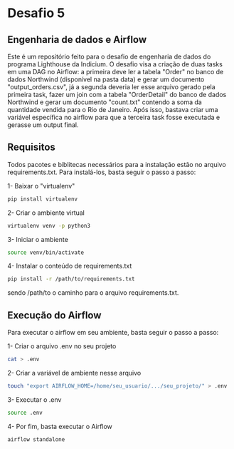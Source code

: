 # Desafio 5
## Engenharia de dados e Airflow

Este é um repositório feito para o desafio de engenharia de dados do programa Lighthouse da Indicium. O desafio visa a criação de duas tasks em uma DAG no Airflow: a primeira deve ler a tabela "Order" no banco de dados Northwind (disponível na pasta data) e gerar um documento "output_orders.csv", já a segunda deveria ler esse arquivo gerado pela primeira task, fazer um join com a tabela "OrderDetail" do banco de dados Northwind e gerar um documento "count.txt" contendo a soma da quantidade vendida para o Rio de Janeiro. Após isso, bastava criar uma variável específica no airflow para que a terceira task fosse executada e gerasse um output final.

## Requisitos

Todos pacotes e biblitecas necessários para a instalação estão no arquivo requirements.txt. Para instalá-los, basta seguir o passo a passo:

1- Baixar o "virtualenv"
```sh
pip install virtualenv
```
2- Criar o ambiente virtual
```sh
virtualenv venv -p python3
```
3- Iniciar o ambiente
```sh
source venv/bin/activate
```
4- Instalar o conteúdo de requirements.txt
```sh
pip install -r /path/to/requirements.txt
```
sendo /path/to o caminho para o arquivo requirements.txt.

## Execução do Airflow

Para executar o airflow em seu ambiente, basta seguir o passo a passo:

1- Criar o arquivo .env no seu projeto
```sh
cat > .env 
```
2- Criar a variável de ambiente nesse arquivo
```sh
touch "export AIRFLOW_HOME=/home/seu_usuario/.../seu_projeto/" > .env
```
3- Executar o .env
```sh
source .env
```
4- Por fim, basta executar o Airflow
```sh
airflow standalone
```